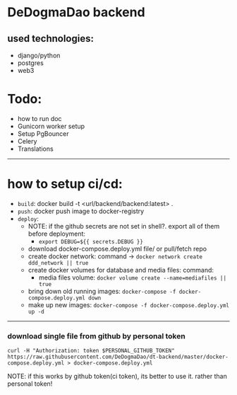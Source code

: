 # DeDogmaDao backend

## used technologies:
- django/python
- postgres
- web3

# Todo:
- how to run doc
- Gunicorn worker setup
- Setup PgBouncer
- Celery
- Translations

---

# how to setup ci/cd:
- `build`: docker build -t <url/backend/backend:latest> .
- `push`: docker push image to docker-registry
- `deploy`:
  - NOTE: if the github secrets are not set in shell?. export all of them before deployment:
    - `export DEBUG=${{ secrets.DEBUG }} `
  - download docker-compose.deploy.yml file/ or pull/fetch repo 
  - create docker network: command -> `docker network create ddd_network || true`
  - create docker volumes for database and media files: command:
    - media files volume: `docker volume create --name=mediafiles || true`
  - bring down old running images: `docker-compose -f docker-compose.deploy.yml down`
  - make up new images: `docker-compose -f docker-compose.deploy.yml up -d`
  
---
### download single file from github by personal token
`curl -H "Authorization: token $PERSONAL_GITHUB_TOKEN" https://raw.githubusercontent.com/DeDogmaDao/dt-backend/master/docker-compose.deploy.yml > docker-compose.deploy.yml`

NOTE: if this works by github token(ci token), its better to use it. rather than personal token!